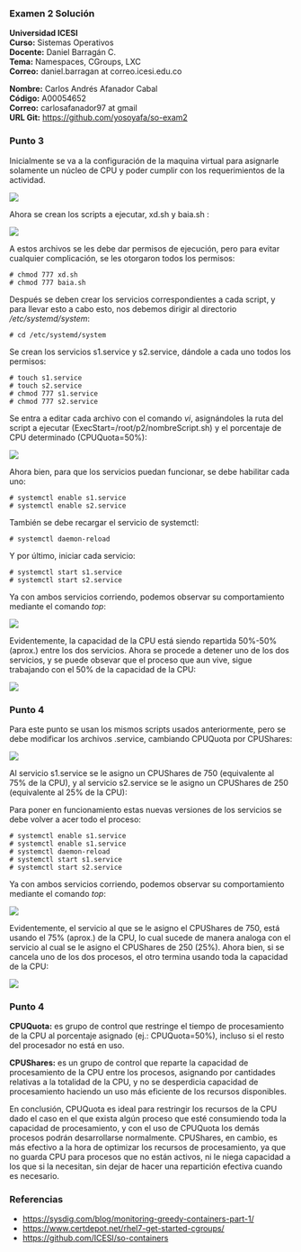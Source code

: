 ### Examen 2 Solución
**Universidad ICESI**  
**Curso:** Sistemas Operativos  
**Docente:** Daniel Barragán C.  
**Tema:** Namespaces, CGroups, LXC  
**Correo:** daniel.barragan at correo.icesi.edu.co

**Nombre:** Carlos Andrés Afanador Cabal  
**Código:** A00054652  
**Correo:** carlosafanador97 at gmail  
**URL Git:** https://github.com/yosoyafa/so-exam2   

### Punto 3

 Inicialmente se va a la configuración de la maquina virtual para asignarle solamente un núcleo de CPU y poder cumplir con los requerimientos de la actividad.  
 
  ![][1]
  
  Ahora se crean los scripts a ejecutar, xd.sh y baia.sh :
  
   ![][2]
   
   A estos archivos se les debe dar permisos de ejecución, pero para evitar cualquier complicación, se les otorgaron todos los permisos:
   ```
# chmod 777 xd.sh
# chmod 777 baia.sh
```
   
   Después se deben crear los servicios correspondientes a cada script, y para llevar esto a cabo esto, nos debemos dirigir al directorio */etc/systemd/system*:
   
```
# cd /etc/systemd/system
```
Se crean los servicios s1.service y s2.service, dándole a cada uno todos los permisos:

```
# touch s1.service
# touch s2.service
# chmod 777 s1.service
# chmod 777 s2.service
```
Se entra a editar cada archivo con el comando _vi_, asignándoles la ruta del script a ejecutar (ExecStart=/root/p2/nombreScript.sh) y el porcentaje de CPU determinado (CPUQuota=50%):

   ![][3]
   
Ahora bien, para que los servicios puedan funcionar, se debe habilitar cada uno:
   ```
# systemctl enable s1.service
# systemctl enable s2.service
```
También se debe recargar el servicio de systemctl:

   ```
# systemctl daemon-reload
```

Y por último, iniciar cada servicio:
   ```
# systemctl start s1.service
# systemctl start s2.service
```

Ya con ambos servicios corriendo, podemos observar su comportamiento mediante el comando _top_:

   ![][4]

Evidentemente, la capacidad de la CPU está siendo repartida 50%-50% (aprox.) entre los dos servicios. Ahora se procede a detener uno de los dos servicios, y se puede obsevar que el proceso que aun vive, sigue trabajando con el 50% de la capacidad de la CPU:


   ![][5]
   
   
### Punto 4

Para este punto se usan los mismos scripts usados anteriormente, pero se debe modificar los archivos .service, cambiando CPUQuota por CPUShares:

   ![][6]
   
Al servicio s1.service se le asigno un CPUShares de 750 (equivalente al 75% de la CPU), y al servicio s2.service se le asigno un CPUShares de 250 (equivalente al 25% de la CPU): 

Para poner en funcionamiento estas nuevas versiones de los servicios se debe volver a acer todo el proceso:

   ```
# systemctl enable s1.service
# systemctl enable s1.service
# systemctl daemon-reload
# systemctl start s1.service
# systemctl start s2.service
```

Ya con ambos servicios corriendo, podemos observar su comportamiento mediante el comando _top_:


   ![][7]
   
Evidentemente, el servicio al que se le asigno el CPUShares de 750, está usando el 75% (aprox.) de la CPU, lo cual sucede de manera analoga con el servicio al cual se le asigno el CPUShares de 250 (25%). Ahora bien, si se cancela uno de los dos procesos, el otro termina usando toda la capacidad de la CPU:

   ![][8]
   
   
### Punto 4

**CPUQuota:** es grupo de control que restringe el tiempo de procesamiento de la CPU al porcentaje asignado (ej.: CPUQuota=50%), incluso si el resto del procesador no está en uso.

**CPUShares:** es un grupo de control que reparte la capacidad de procesamiento de la CPU entre los procesos, asignando por cantidades relativas a la totalidad de la CPU, y no se desperdicia capacidad de procesamiento haciendo un uso más eficiente de los recursos disponibles.

En conclusión, CPUQuota es ideal para restringir los recursos de la CPU dado el caso en el que exista algún proceso que esté consumiendo toda la capacidad de procesamiento, y con el uso de CPUQuota los demás procesos podrán desarrollarse normalmente. CPUShares, en cambio, es más efectivo a la hora de optimizar los recursos de procesamiento, ya que no guarda CPU para procesos que no están activos, ni le niega capacidad a los que si la necesitan, sin dejar de hacer una repartición efectiva cuando es necesario.

### Referencias  
* https://sysdig.com/blog/monitoring-greedy-containers-part-1/  
* https://www.certdepot.net/rhel7-get-started-cgroups/ 
* https://github.com/ICESI/so-containers  
   
[1]: images/conf.png
[2]: images/1-scripts.png
[3]: images/1-servicesCPUQuota.png
[4]: images/1-top2procs.png
[5]: images/1-top1proc.png
[6]: images/2-servicesCPUShares.png
[7]: images/2-top2procs.png
[8]: images/2-top1proc.png
